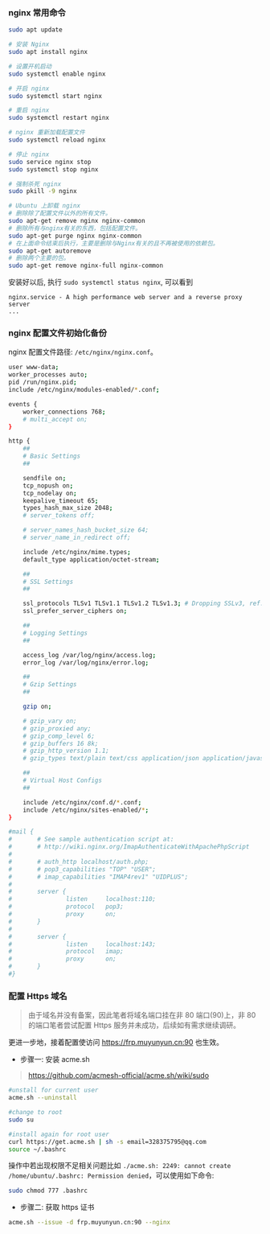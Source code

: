 <!--
abbrlink: yq9jpwrw
-->

### nginx 常用命令

```bash
sudo apt update

# 安装 Nginx
sudo apt install nginx

# 设置开机启动
sudo systemctl enable nginx

# 开启 nginx
sudo systemctl start nginx

# 重启 nginx
sudo systemctl restart nginx

# nginx 重新加载配置文件
sudo systemctl reload nginx

# 停止 nginx
sudo service nginx stop
sudo systemctl stop nginx

# 强制杀死 nginx
sudo pkill -9 nginx

# Ubuntu 上卸载 nginx
# 删除除了配置文件以外的所有文件。
sudo apt-get remove nginx nginx-common
# 删除所有与nginx有关的东西，包括配置文件。
sudo apt-get purge nginx nginx-common
# 在上面命令结束后执行，主要是删除与Nginx有关的且不再被使用的依赖包。
sudo apt-get autoremove
# 删除两个主要的包。
sudo apt-get remove nginx-full nginx-common
```

安装好以后, 执行 `sudo systemctl status nginx`, 可以看到

```
nginx.service - A high performance web server and a reverse proxy server
...
```

### nginx 配置文件初始化备份

nginx 配置文件路径: `/etc/nginx/nginx.conf`。

```bash
user www-data;
worker_processes auto;
pid /run/nginx.pid;
include /etc/nginx/modules-enabled/*.conf;

events {
	worker_connections 768;
	# multi_accept on;
}

http {
	##
	# Basic Settings
	##

	sendfile on;
	tcp_nopush on;
	tcp_nodelay on;
	keepalive_timeout 65;
	types_hash_max_size 2048;
	# server_tokens off;

	# server_names_hash_bucket_size 64;
	# server_name_in_redirect off;

	include /etc/nginx/mime.types;
	default_type application/octet-stream;

	##
	# SSL Settings
	##

	ssl_protocols TLSv1 TLSv1.1 TLSv1.2 TLSv1.3; # Dropping SSLv3, ref: POODLE
	ssl_prefer_server_ciphers on;

	##
	# Logging Settings
	##

	access_log /var/log/nginx/access.log;
	error_log /var/log/nginx/error.log;

	##
	# Gzip Settings
	##

	gzip on;

	# gzip_vary on;
	# gzip_proxied any;
	# gzip_comp_level 6;
	# gzip_buffers 16 8k;
	# gzip_http_version 1.1;
	# gzip_types text/plain text/css application/json application/javascript text/xml application/xml application/xml+rss text/javascript;

	##
	# Virtual Host Configs
	##

	include /etc/nginx/conf.d/*.conf;
	include /etc/nginx/sites-enabled/*;
}

#mail {
#       # See sample authentication script at:
#       # http://wiki.nginx.org/ImapAuthenticateWithApachePhpScript
#
#       # auth_http localhost/auth.php;
#       # pop3_capabilities "TOP" "USER";
#       # imap_capabilities "IMAP4rev1" "UIDPLUS";
#
#       server {
#               listen     localhost:110;
#               protocol   pop3;
#               proxy      on;
#       }
#
#       server {
#               listen     localhost:143;
#               protocol   imap;
#               proxy      on;
#       }
#}
```

### 配置 Https 域名

> 由于域名并没有备案，因此笔者将域名端口挂在非 80 端口(90)上，非 80 的端口笔者尝试配置 Https 服务并未成功，后续如有需求继续调研。

更进一步地，接着配置使访问 https://frp.muyunyun.cn:90 也生效。

* 步骤一: 安装 acme.sh

> https://github.com/acmesh-official/acme.sh/wiki/sudo

```bash
#unstall for current user
acme.sh --uninstall

#change to root
sudo su

#install again for root user
curl https://get.acme.sh | sh -s email=328375795@qq.com
source ~/.bashrc
```

操作中若出现权限不足相关问题比如 `./acme.sh: 2249: cannot create /home/ubuntu/.bashrc: Permission denied`，可以使用如下命令:

```bash
sudo chmod 777 .bashrc
```

* 步骤二: 获取 https 证书

```bash
acme.sh --issue -d frp.muyunyun.cn:90 --nginx
```
